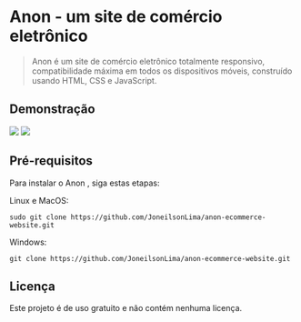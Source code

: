 <h1>Anon - um site de comércio eletrônico</h1>

> Anon é um site de comércio eletrônico totalmente responsivo, compatibilidade máxima em todos os dispositivos móveis, construído usando HTML, CSS e JavaScript.


<h2>Demonstração</h2>

<img src="https://user-images.githubusercontent.com/73480168/226743570-67b12255-b474-4bd0-9481-cb3d3617e0d5.png" />
<img src="https://user-images.githubusercontent.com/73480168/226743589-a0d59f35-c53f-46fe-90f7-420cde613a47.png" />

<h2>Pré-requisitos</h2>
<p>Para instalar o Anon , siga estas etapas:</p>
<p>Linux e MacOS:</p>

```
sudo git clone https://github.com/JoneilsonLima/anon-ecommerce-website.git
```

Windows:

```
git clone https://github.com/JoneilsonLima/anon-ecommerce-website.git
```

<h2>Licença</h2>
<p>Este projeto é de uso gratuito e não contém nenhuma licença.</p>
